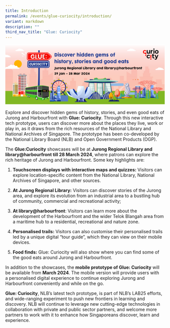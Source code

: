 ```yaml
---
title: Introduction
permalink: /events/glue-curiocity/introduction/
variant: markdown
description: ""
third_nav_title: "Glue: Curiocity"
---
```



![](/images/Events/Glue_jpeg_Website_Banner_2.jpg)

Explore and discover hidden gems of history, stories, and even good eats of Jurong and Harbourfront with **Glue: Curiocity**. Through this new interactive tech prototype, users can discover more about the places they live, work or play in, as it draws from the rich resources of the National Library and National Archives of Singapore. The prototype has been co-developed by the National Library Board (NLB) and Open Government Products (OGP).

The **Glue:Curiocity** showcases will be at **Jurong Regional Library and library@harbourfront till 28 March 2024**, where patrons can explore the rich heritage of Jurong and Harbourfront. Some key highlights are:

1.  **Touchscreen displays with interactive maps and quizzes:** Visitors can explore location-specific content from the National Library, National Archives of Singapore, and other sources.

1.  **At Jurong Regional Library:** Visitors can discover stories of the Jurong area, and explore its evolution from an industrial area to a bustling hub of community, commercial and recreational activity;
2.  **At library@harbourfront**: Visitors can learn more about the development of the Harbourfront and the wider Telok Blangah area from a maritime hub to a residential, recreational and nature zone.

2.  **Personalised trails:** Visitors can also customise their personalised trails led by a unique digital “tour guide”, which they can view on their mobile devices.
3.  **Food finds:** Glue: Curiocity will also show where you can find some of the good eats around Jurong and Harbourfront.

In addition to the showcases, the **mobile prototype of Glue: Curiocity** will be available from **March 2024**. The mobile version will provide users with a personalised digital experience to continue exploring Jurong and Harbourfront conveniently and while on the go.

**Glue: Curiocity**, NLB’s latest tech prototype, is part of NLB’s LAB25 efforts, and wide-ranging experiment to push new frontiers in learning and discovery. NLB will continue to leverage new cutting-edge technologies in collaboration with private and public sector partners, and welcome more partners to work with it to enhance how Singaporeans discover, learn and experience.

